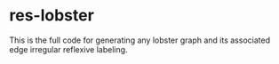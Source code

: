 # res-lobster
This is the full code for generating any lobster graph and its associated edge irregular reflexive labeling.
